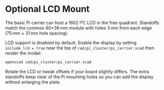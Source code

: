 # Optional LCD Mount

The basic Pi carrier can host a 1602 I²C LCD in the free quadrant.
Standoffs match the common 80×36 mm module with holes 3 mm from each
edge (75 mm × 31 mm hole spacing).

LCD support is disabled by default. Enable the display by setting
`include_lcd = true` near the top of `cad/pi_cluster/pi_carrier.scad`
then render the model:

```bash
openscad cad/pi_cluster/pi_carrier.scad
```

Rotate the LCD or tweak offsets if your board slightly differs. The
extra standoffs keep clear of the Pi mounting holes so you can add the
display without enlarging the plate.
